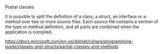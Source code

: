 Pratial classes

It is possible to split the definition of a class, a struct, an interface or a method over two or more source files. Each source file contains a section of the type or method definition, and all parts are combined when the application is compiled.

https://docs.microsoft.com/en-us/dotnet/csharp/programming-guide/classes-and-structs/partial-classes-and-methods